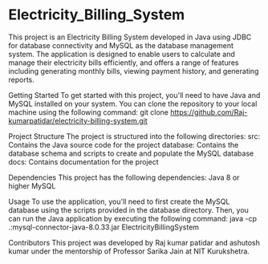 # Electricity_Billing_System
This project is an Electricity Billing System developed in Java using JDBC for database connectivity and MySQL as the database management system. The application is designed to enable users to calculate and manage their electricity bills efficiently, and offers a range of features including generating monthly bills, viewing payment history, and generating reports.


Getting Started
To get started with this project, you'll need to have Java and MySQL installed on your system. You can clone the repository to your local machine using the following command:
git clone https://github.com/Raj-kumarpatidar/electricity-billing-system.git

Project Structure
The project is structured into the following directories:
src: Contains the Java source code for the project
database: Contains the database schema and scripts to create and populate the MySQL database
docs: Contains documentation for the project

Dependencies
This project has the following dependencies:
Java 8 or higher
MySQL

Usage
To use the application, you'll need to first create the MySQL database using the scripts provided in the database directory. Then, you can run the Java application by executing the following command:
java -cp .:mysql-connector-java-8.0.33.jar ElectricityBillingSystem

Contributors
This project was developed by Raj kumar patidar and ashutosh kumar under the mentorship of Professor  Sarika Jain at NIT Kurukshetra.
